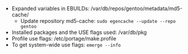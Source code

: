 - Expanded variables in EBUILDs: /var/db/repos/gentoo/metadata/md5-cache/
    - Update repository md5-cache: ```sudo egencache --update --repo gentoo```
- Installed packages and the USE flags used: /var/db/pkg
- Profile use flags: /etc/portage/make.profile
- To get system-wide use flags: ```emerge --info```
